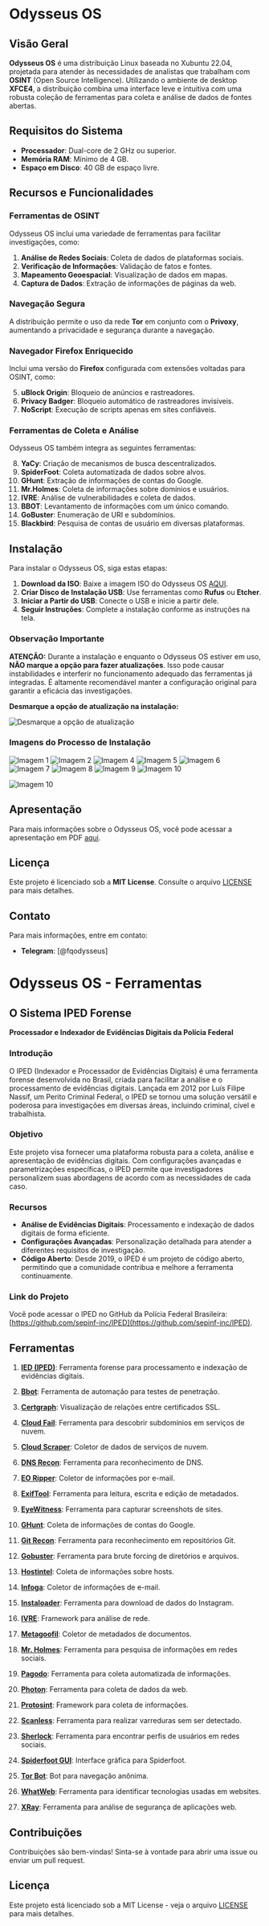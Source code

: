 # Odysseus OS

## Visão Geral

**Odysseus OS** é uma distribuição Linux baseada no Xubuntu 22.04, projetada para atender às necessidades de analistas que trabalham com **OSINT** (Open Source Intelligence). Utilizando o ambiente de desktop **XFCE4**, a distribuição combina uma interface leve e intuitiva com uma robusta coleção de ferramentas para coleta e análise de dados de fontes abertas.

## Requisitos do Sistema

- **Processador**: Dual-core de 2 GHz ou superior.
- **Memória RAM**: Mínimo de 4 GB.
- **Espaço em Disco**: 40 GB de espaço livre.

## Recursos e Funcionalidades

### Ferramentas de OSINT

Odysseus OS inclui uma variedade de ferramentas para facilitar investigações, como:

1. **Análise de Redes Sociais**: Coleta de dados de plataformas sociais.
2. **Verificação de Informações**: Validação de fatos e fontes.
3. **Mapeamento Geoespacial**: Visualização de dados em mapas.
4. **Captura de Dados**: Extração de informações de páginas da web.

### Navegação Segura

A distribuição permite o uso da rede **Tor** em conjunto com o **Privoxy**, aumentando a privacidade e segurança durante a navegação.

### Navegador Firefox Enriquecido

Inclui uma versão do **Firefox** configurada com extensões voltadas para OSINT, como:

5. **uBlock Origin**: Bloqueio de anúncios e rastreadores.
6. **Privacy Badger**: Bloqueio automático de rastreadores invisíveis.
7. **NoScript**: Execução de scripts apenas em sites confiáveis.

### Ferramentas de Coleta e Análise

Odysseus OS também integra as seguintes ferramentas:

8. **YaCy**: Criação de mecanismos de busca descentralizados.
9. **SpiderFoot**: Coleta automatizada de dados sobre alvos.
10. **GHunt**: Extração de informações de contas do Google.
11. **Mr.Holmes**: Coleta de informações sobre domínios e usuários.
12. **IVRE**: Análise de vulnerabilidades e coleta de dados.
13. **BBOT**: Levantamento de informações com um único comando.
14. **GoBuster**: Enumeração de URI e subdomínios.
15. **Blackbird**: Pesquisa de contas de usuário em diversas plataformas.

## Instalação

Para instalar o Odysseus OS, siga estas etapas:

1. **Download da ISO**: Baixe a imagem ISO do Odysseus OS [AQUI](https://drive.google.com/file/d/1DrsWkYef9jiaf0EUx-KUfxBMPhDsX9c_/view?usp=sharing).
2. **Criar Disco de Instalação USB**: Use ferramentas como **Rufus** ou **Etcher**.
3. **Iniciar a Partir do USB**: Conecte o USB e inicie a partir dele.
4. **Seguir Instruções**: Complete a instalação conforme as instruções na tela.

### Observação Importante

**ATENÇÃO:** Durante a instalação e enquanto o Odysseus OS estiver em uso, **NÃO marque a opção para fazer atualizações**. Isso pode causar instabilidades e interferir no funcionamento adequado das ferramentas já integradas. É altamente recomendável manter a configuração original para garantir a eficácia das investigações.

**Desmarque a opção de atualização na instalação:**

![Desmarque a opção de atualização](images/3.png)

### Imagens do Processo de Instalação

![Imagem 1](images/1.png)
![Imagem 2](images/2.png)
![Imagem 4](images/4.png)
![Imagem 5](images/5.png)
![Imagem 6](images/6.png)
![Imagem 7](images/7.png)
![Imagem 8](images/8.png)
![Imagem 9](images/9.png)
![Imagem 10](images/10.png)

![Imagem 10](images/install.gif)
## Apresentação

Para mais informações sobre o Odysseus OS, você pode acessar a apresentação em PDF [aqui](odysseus-presentation.pdf).


## Licença

Este projeto é licenciado sob a **MIT License**. Consulte o arquivo [LICENSE](LICENSE) para mais detalhes.

## Contato

Para mais informações, entre em contato:

- **Telegram**: [@fqodysseus]


# Odysseus OS - Ferramentas

## O Sistema IPED Forense

**Processador e Indexador de Evidências Digitais da Polícia Federal**

### Introdução

O IPED (Indexador e Processador de Evidências Digitais) é uma ferramenta forense desenvolvida no Brasil, criada para facilitar a análise e o processamento de evidências digitais. Lançada em 2012 por Luís Filipe Nassif, um Perito Criminal Federal, o IPED se tornou uma solução versátil e poderosa para investigações em diversas áreas, incluindo criminal, cível e trabalhista.

### Objetivo

Este projeto visa fornecer uma plataforma robusta para a coleta, análise e apresentação de evidências digitais. Com configurações avançadas e parametrizações específicas, o IPED permite que investigadores personalizem suas abordagens de acordo com as necessidades de cada caso.

### Recursos

- **Análise de Evidências Digitais**: Processamento e indexação de dados digitais de forma eficiente.
- **Configurações Avançadas**: Personalização detalhada para atender a diferentes requisitos de investigação.
- **Código Aberto**: Desde 2019, o IPED é um projeto de código aberto, permitindo que a comunidade contribua e melhore a ferramenta continuamente.

### Link do Projeto

Você pode acessar o IPED no GitHub da Polícia Federal Brasileira: [https://github.com/sepinf-inc/IPED](https://github.com/sepinf-inc/IPED).

## Ferramentas

1. **[IED (IPED)](https://github.com/sepinf-inc/IPED)**: Ferramenta forense para processamento e indexação de evidências digitais.

2. **[Bbot](https://github.com/blacklanternsecurity/bbot)**: Ferramenta de automação para testes de penetração.
   
3. **[Certgraph](https://github.com/lanrat/certgraph)**: Visualização de relações entre certificados SSL.

4. **[Cloud Fail](https://github.com/m0rtem/CloudFail)**: Ferramenta para descobrir subdomínios em serviços de nuvem.

5. **[Cloud Scraper](https://github.com/jordanpotti/CloudScraper)**: Coletor de dados de serviços de nuvem.

6. **[DNS Recon](https://github.com/darkoperator/dnsrecon)**: Ferramenta para reconhecimento de DNS.

7. **[EO Ripper](https://github.com/Quantika14/email-osint-ripper)**: Coletor de informações por e-mail.

8. **[ExifTool](https://exiftool.org/)**: Ferramenta para leitura, escrita e edição de metadados.

9. **[EyeWitness](https://github.com/RedSiege/EyeWitness.git)**: Ferramenta para capturar screenshots de sites.

10. **[GHunt](https://github.com/mxrch/GHunt)**: Coleta de informações de contas do Google.

11. **[Git Recon](https://github.com/GONZOsint/gitrecon)**: Ferramenta para reconhecimento em repositórios Git.

12. **[Gobuster](https://github.com/OJ/gobuster)**: Ferramenta para brute forcing de diretórios e arquivos.

13. **[Hostintel](https://github.com/keithjjones/hostintel)**: Coleta de informações sobre hosts.

14. **[Infoga](https://github.com/m4ll0k/Infoga)**: Coletor de informações de e-mail.

15. **[Instaloader](https://github.com/instaloader/instaloader)**: Ferramenta para download de dados do Instagram.

16. **[IVRE](https://github.com/ivre/ivre)**: Framework para análise de rede.

17. **[Metagoofil](https://github.com/opsdisk/metagoofil)**: Coletor de metadados de documentos.

18. **[Mr. Holmes](https://github.com/Lucksi/Mr.Holmes)**: Ferramenta para pesquisa de informações em redes sociais.

19. **[Pagodo](https://github.com/opsdisk/pagodo)**: Ferramenta para coleta automatizada de informações.

21. **[Photon](https://github.com/s0md3v/Photon)**: Ferramenta para coleta de dados da web.

22. **[Protosint](https://github.com/pixelbubble/ProtOSINT)**: Framework para coleta de informações.

23. **[Scanless](https://github.com/vesche/scanless)**: Ferramenta para realizar varreduras sem ser detectado.

24. **[Sherlock](https://github.com/sherlock-project/sherlock)**: Ferramenta para encontrar perfis de usuários em redes sociais.

25. **[Spiderfoot GUI](https://github.com/smicallef/spiderfoot)**: Interface gráfica para Spiderfoot.

26. **[Tor Bot](https://github.com/DedSecInside/TorBot)**: Bot para navegação anônima.

27. **[WhatWeb](https://github.com/urbanadventurer/WhatWeb)**: Ferramenta para identificar tecnologias usadas em websites.

28. **[XRay](https://github.com/evilsocket/xray)**: Ferramenta para análise de segurança de aplicações web.

## Contribuições

Contribuições são bem-vindas! Sinta-se à vontade para abrir uma issue ou enviar um pull request.

## Licença

Este projeto está licenciado sob a MIT License - veja o arquivo [LICENSE](LICENSE) para mais detalhes.






